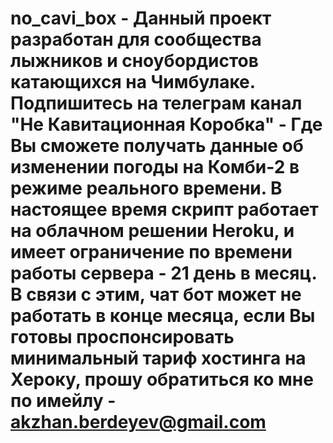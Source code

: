 # no_cavi_box - Данный проект разработан для сообщества лыжников и сноубордистов катающихся на Чимбулаке. Подпишитесь на телеграм канал "Не Кавитационная Коробка" - Где Вы сможете получать данные об изменении погоды на Комби-2 в режиме реального времени. В настоящее время скрипт работает на облачном решении Heroku, и имеет ограничение по времени работы сервера - 21 день в месяц. В связи с этим, чат бот может не работать в конце месяца, если Вы готовы проспонсировать минимальный тариф хостинга на Хероку, прошу обратиться ко мне по имейлу - akzhan.berdeyev@gmail.com

